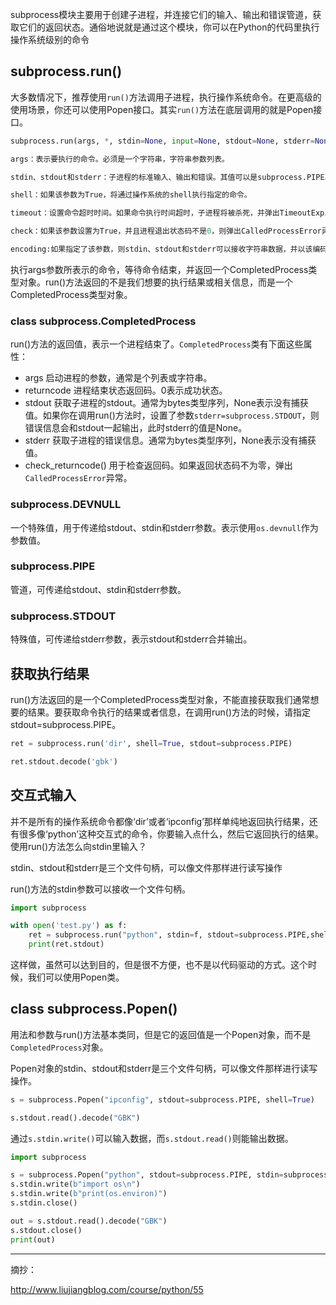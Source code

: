 subprocess模块主要用于创建子进程，并连接它们的输入、输出和错误管道，获取它们的返回状态。通俗地说就是通过这个模块，你可以在Python的代码里执行操作系统级别的命令

## subprocess.run()

大多数情况下，推荐使用`run()`方法调用子进程，执行操作系统命令。在更高级的使用场景，你还可以使用Popen接口。其实`run()`方法在底层调用的就是Popen接口。

```python
subprocess.run(args, *, stdin=None, input=None, stdout=None, stderr=None, capture_output=False, shell=False, cwd=None, timeout=None, check=False, encoding=None, errors=None, text=None, env=None, universal_newlines=None)

args：表示要执行的命令。必须是一个字符串，字符串参数列表。

stdin、stdout和stderr：子进程的标准输入、输出和错误。其值可以是subprocess.PIPE、subprocess.DEVNULL、一个已经存在的文件描述符、已经打开的文件对象或者None。subprocess.PIPE表示为子进程创建新的管道。subprocess.DEVNULL表示使用os.devnull。默认使用的是None，表示什么都不做。另外，stderr可以合并到stdout里一起输出。

shell：如果该参数为True，将通过操作系统的shell执行指定的命令。

timeout：设置命令超时时间。如果命令执行时间超时，子进程将被杀死，并弹出TimeoutExpired异常。

check：如果该参数设置为True，并且进程退出状态码不是0，则弹出CalledProcessError异常。

encoding:如果指定了该参数，则stdin、stdout和stderr可以接收字符串数据，并以该编码方式编码。否则只接收bytes类型的数据。
```

执行args参数所表示的命令，等待命令结束，并返回一个CompletedProcess类型对象。run()方法返回的不是我们想要的执行结果或相关信息，而是一个CompletedProcess类型对象。

### class subprocess.CompletedProcess

run()方法的返回值，表示一个进程结束了。`CompletedProcess`类有下面这些属性：

- args 启动进程的参数，通常是个列表或字符串。
- returncode 进程结束状态返回码。0表示成功状态。
- stdout 获取子进程的stdout。通常为bytes类型序列，None表示没有捕获值。如果你在调用run()方法时，设置了参数`stderr=subprocess.STDOUT`，则错误信息会和stdout一起输出，此时stderr的值是None。
- stderr 获取子进程的错误信息。通常为bytes类型序列，None表示没有捕获值。
- check_returncode() 用于检查返回码。如果返回状态码不为零，弹出`CalledProcessError`异常。

### subprocess.DEVNULL

一个特殊值，用于传递给stdout、stdin和stderr参数。表示使用`os.devnull`作为参数值。

### subprocess.PIPE

管道，可传递给stdout、stdin和stderr参数。

### subprocess.STDOUT

特殊值，可传递给stderr参数，表示stdout和stderr合并输出。

## 获取执行结果

run()方法返回的是一个CompletedProcess类型对象，不能直接获取我们通常想要的结果。要获取命令执行的结果或者信息，在调用run()方法的时候，请指定stdout=subprocess.PIPE。

```python
ret = subprocess.run('dir', shell=True, stdout=subprocess.PIPE)

ret.stdout.decode('gbk')
```

## 交互式输入

并不是所有的操作系统命令都像‘dir’或者‘ipconfig’那样单纯地返回执行结果，还有很多像‘python’这种交互式的命令，你要输入点什么，然后它返回执行的结果。使用run()方法怎么向stdin里输入？

stdin、stdout和stderr是三个文件句柄，可以像文件那样进行读写操作

run()方法的stdin参数可以接收一个文件句柄。

```python
import subprocess

with open('test.py') as f:
    ret = subprocess.run("python", stdin=f, stdout=subprocess.PIPE,shell=True)
    print(ret.stdout)
```

这样做，虽然可以达到目的，但是很不方便，也不是以代码驱动的方式。这个时候，我们可以使用Popen类。

## class subprocess.Popen()

用法和参数与run()方法基本类同，但是它的返回值是一个Popen对象，而不是`CompletedProcess`对象。

Popen对象的stdin、stdout和stderr是三个文件句柄，可以像文件那样进行读写操作。

```python
s = subprocess.Popen("ipconfig", stdout=subprocess.PIPE, shell=True)

s.stdout.read().decode("GBK")
```

通过`s.stdin.write()`可以输入数据，而`s.stdout.read()`则能输出数据。

```python
import subprocess

s = subprocess.Popen("python", stdout=subprocess.PIPE, stdin=subprocess.PIPE, shell=True)
s.stdin.write(b"import os\n")
s.stdin.write(b"print(os.environ)")
s.stdin.close()

out = s.stdout.read().decode("GBK")
s.stdout.close()
print(out)
```

***

摘抄：

http://www.liujiangblog.com/course/python/55